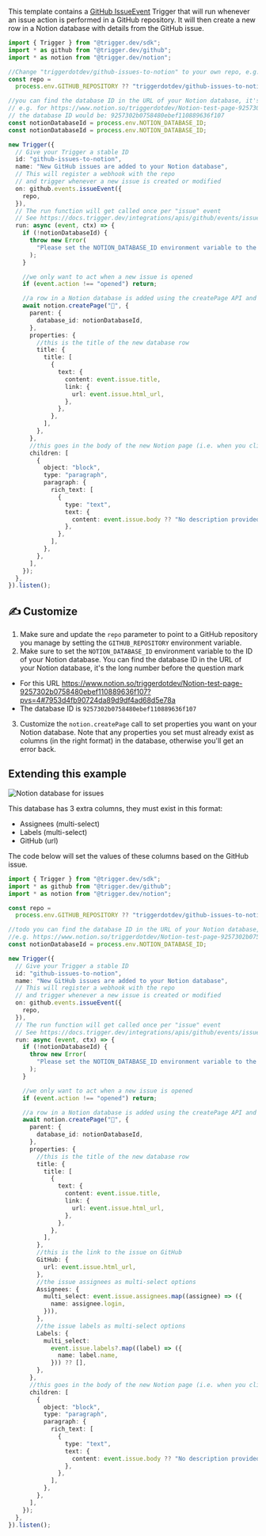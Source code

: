 This template contains a [GitHub IssueEvent](https://docs.trigger.dev/integrations/apis/github/events/issues) Trigger that will run whenever an issue action is performed in a GitHub repository. It will then create a new row in a Notion database with details from the GitHub issue.

```ts
import { Trigger } from "@trigger.dev/sdk";
import * as github from "@trigger.dev/github";
import * as notion from "@trigger.dev/notion";

//Change "triggerdotdev/github-issues-to-notion" to your own repo, e.g. "yourorg/yourrepo"
const repo =
  process.env.GITHUB_REPOSITORY ?? "triggerdotdev/github-issues-to-notion";

//you can find the database ID in the URL of your Notion database, it's the part after the name but before the question mark
// e.g. for https://www.notion.so/triggerdotdev/Notion-test-page-9257302b0758480ebef110889636f107?pvs=4#7953d4fb90724da89d9df4ad68d5e78a
// the database ID would be: 9257302b0758480ebef110889636f107
const notionDatabaseId = process.env.NOTION_DATABASE_ID;
const notionDatabaseId = process.env.NOTION_DATABASE_ID;

new Trigger({
  // Give your Trigger a stable ID
  id: "github-issues-to-notion",
  name: "New GitHub issues are added to your Notion database",
  // This will register a webhook with the repo
  // and trigger whenever a new issue is created or modified
  on: github.events.issueEvent({
    repo,
  }),
  // The run function will get called once per "issue" event
  // See https://docs.trigger.dev/integrations/apis/github/events/issues
  run: async (event, ctx) => {
    if (!notionDatabaseId) {
      throw new Error(
        "Please set the NOTION_DATABASE_ID environment variable to the ID of your Notion database"
      );
    }

    //we only want to act when a new issue is opened
    if (event.action !== "opened") return;

    //a row in a Notion database is added using the createPage API and setting the parent to be the database
    await notion.createPage("📃", {
      parent: {
        database_id: notionDatabaseId,
      },
      properties: {
        //this is the title of the new database row
        title: {
          title: [
            {
              text: {
                content: event.issue.title,
                link: {
                  url: event.issue.html_url,
                },
              },
            },
          ],
        },
      },
      //this goes in the body of the new Notion page (i.e. when you click into it)
      children: [
        {
          object: "block",
          type: "paragraph",
          paragraph: {
            rich_text: [
              {
                type: "text",
                text: {
                  content: event.issue.body ?? "No description provided",
                },
              },
            ],
          },
        },
      ],
    });
  },
}).listen();
```

## ✍️ Customize

1. Make sure and update the `repo` parameter to point to a GitHub repository you manage by setting the `GITHUB_REPOSITORY` environment variable.
2. Make sure to set the `NOTION_DATABASE_ID` environment variable to the ID of your Notion database. You can find the database ID in the URL of your Notion database, it's the long number before the question mark

- For this URL https://www.notion.so/triggerdotdev/Notion-test-page-9257302b0758480ebef110889636f107?pvs=4#7953d4fb90724da89d9df4ad68d5e78a
- The database ID is `9257302b0758480ebef110889636f107`

3. Customize the `notion.createPage` call to set properties you want on your Notion database. Note that any properties you set must already exist as columns (in the right format) in the database, otherwise you'll get an error back.

## Extending this example

![Notion database for issues](https://imagedelivery.net/3TbraffuDZ4aEf8KWOmI_w/92daa640-6b6e-4ee4-93d8-d36bea295600/public)

This database has 3 extra columns, they must exist in this format:

- Assignees (multi-select)
- Labels (multi-select)
- GitHub (url)

The code below will set the values of these columns based on the GitHub issue.

```ts
import { Trigger } from "@trigger.dev/sdk";
import * as github from "@trigger.dev/github";
import * as notion from "@trigger.dev/notion";

const repo =
  process.env.GITHUB_REPOSITORY ?? "triggerdotdev/github-issues-to-notion";

//todo you can find the database ID in the URL of your Notion database, it's the part after the name
//e.g. https://www.notion.so/triggerdotdev/Notion-test-page-9257302b0758480ebef110889636f107?pvs=4#7953d4fb90724da89d9df4ad68d5e78a
const notionDatabaseId = process.env.NOTION_DATABASE_ID;

new Trigger({
  // Give your Trigger a stable ID
  id: "github-issues-to-notion",
  name: "New GitHub issues are added to your Notion database",
  // This will register a webhook with the repo
  // and trigger whenever a new issue is created or modified
  on: github.events.issueEvent({
    repo,
  }),
  // The run function will get called once per "issue" event
  // See https://docs.trigger.dev/integrations/apis/github/events/issues
  run: async (event, ctx) => {
    if (!notionDatabaseId) {
      throw new Error(
        "Please set the NOTION_DATABASE_ID environment variable to the ID of your Notion database"
      );
    }

    //we only want to act when a new issue is opened
    if (event.action !== "opened") return;

    //a row in a Notion database is added using the createPage API and setting the parent to be the database
    await notion.createPage("📃", {
      parent: {
        database_id: notionDatabaseId,
      },
      properties: {
        //this is the title of the new database row
        title: {
          title: [
            {
              text: {
                content: event.issue.title,
                link: {
                  url: event.issue.html_url,
                },
              },
            },
          ],
        },
        //this is the link to the issue on GitHub
        GitHub: {
          url: event.issue.html_url,
        },
        //the issue assignees as multi-select options
        Assignees: {
          multi_select: event.issue.assignees.map((assignee) => ({
            name: assignee.login,
          })),
        },
        //the issue labels as multi-select options
        Labels: {
          multi_select:
            event.issue.labels?.map((label) => ({
              name: label.name,
            })) ?? [],
        },
      },
      //this goes in the body of the new Notion page (i.e. when you click into it)
      children: [
        {
          object: "block",
          type: "paragraph",
          paragraph: {
            rich_text: [
              {
                type: "text",
                text: {
                  content: event.issue.body ?? "No description provided",
                },
              },
            ],
          },
        },
      ],
    });
  },
}).listen();
```
